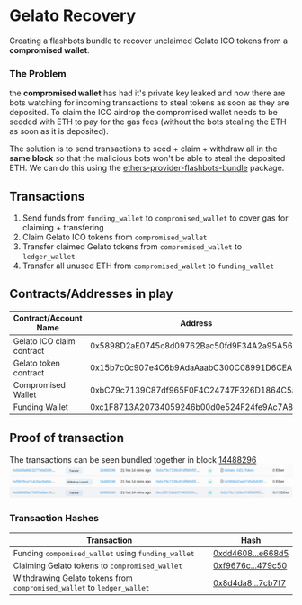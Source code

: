 # Gelato Recovery

Creating a flashbots bundle to recover unclaimed Gelato ICO tokens from a **compromised wallet**.

### The Problem
the **compromised wallet** has had it's private key leaked and now there are bots watching for incoming transactions to steal tokens as soon as they are deposited. To claim the ICO airdrop the compromised wallet needs to be seeded with ETH to pay for the gas fees (without the bots stealing the ETH as soon as it is deposited). 

The solution is to send transactions to seed + claim + withdraw all in the **same block** so that the malicious bots won't be able to steal the deposited ETH. We can do this using the [ethers-provider-flashbots-bundle](https://www.npmjs.com/package/@flashbots/ethers-provider-bundle) package.

## Transactions 
1. Send funds from `funding_wallet` to `compromised_wallet` to cover gas for claiming + transfering
2. Claim Gelato ICO tokens from `compromised_wallet` 
3. Transfer claimed Gelato tokens from `compromised_wallet` to `ledger_wallet`
4. Transfer all unused ETH from `compromised_wallet` to `funding_wallet`

## Contracts/Addresses in play
| Contract/Account Name     | Address                                    |
| -----------               | -----------                                |
| Gelato ICO claim contract | 0x5898D2aE0745c8d09762Bac50fd9F34A2a95A563 |
| Gelato token contract     | 0x15b7c0c907e4C6b9AdaAaabC300C08991D6CEA05 |
| Compromised Wallet        | 0xbC79c7139C87df965F0F4C24747F326D1864C5aF |
| Funding Wallet            | 0xc1F8713A20734059246b00d0e524F24fe9Ac7A8B |

## Proof of transaction 
The transactions can be seen bundled together in block [14488296](https://etherscan.io/txs?block=14488296&p=10)
![Transactions In Block 14488296](./Block_14488296.png)

### Transaction Hashes
| Transaction                                                            | Hash                                                                                                                                                             |
| -----------                                                            | -----------                                                                                                                                                      |
| Funding `compomised_wallet` using `funding_wallet`                     | [0xdd4608...e668d5](https://etherscan.io/tx/0xdd4608a77bf59afae165d6d9450ab03fd256d4f47a3f152928893810c5e668d5)                                                  |
 Claiming Gelato tokens to `compromised_wallet`                       | [0xf9676c...479c50](https://etherscan.io/tx/0xf76ce7c4c0ac8a68cae7417e230db2826e501a1abc731c620d8b2990479c50) |
| Withdrawing Gelato tokens from `compromised_wallet` to `ledger_wallet` | [0x8d4da8...7cb7f7](https://etherscan.io/tx/0xf9676ce7c4c0ac8a68cae7417e230db2826e501a1abc731c620d8b2990479c50) |
